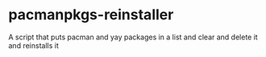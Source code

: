 # pacmanpkgs-reinstaller
A script that puts pacman and yay packages in a list and clear and delete it and reinstalls it
